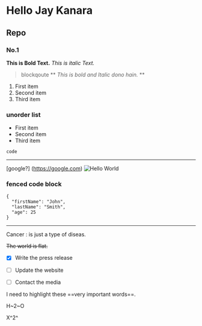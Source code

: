 # Hello Jay Kanara
##  Repo
###   No.1

**This is Bold Text.**
*This is italic Text.*
>blockqoute
** *This is bold and Italic dono hain.* **
1. First item
2. Second item
3. Third item

### unorder list
- First item
- Second item
- Third item

`code`

---
[google?] (https://google.com)
![Hello World](https://user-images.githubusercontent.com/63836654/194877204-17c470d8-842a-44e9-8416-1cbc74281ade.png)



### fenced code block

```
{
  "firstName": "John",
  "lastName": "Smith",
  "age": 25
}
```

---

Cancer
: is just a type of diseas.

~~The world is flat.~~


- [x] Write the press release
- [ ] Update the website
- [ ] Contact the media


I need to highlight these ==very important words==.
  
H~2~O
  
X^2^


